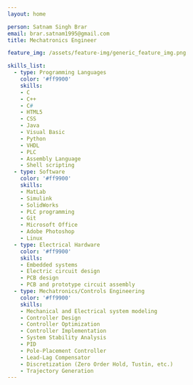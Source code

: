 ```yaml
---
layout: home

person: Satnam Singh Brar
email: brar.satnam1995@gmail.com
title: Mechatronics Engineer

feature_img: /assets/feature-img/generic_feature_img.png 

skills_list:
  - type: Programming Languages
    color: '#ff9900'
    skills: 
    - C
    - C++
    - C#
    - HTML5
    - CSS
    - Java
    - Visual Basic
    - Python
    - VHDL
    - PLC
    - Assembly Language
    - Shell scripting
  - type: Software
    color: '#ff9900'
    skills:
    - MatLab
    - Simulink
    - SolidWorks
    - PLC programming
    - Git
    - Microsoft Office
    - Adobe Photoshop
    - Linux
  - type: Electrical Hardware
    color: '#ff9900'
    skills:
    - Embedded systems
    - Electric circuit design
    - PCB design
    - PCB and prototype circuit assembly
  - type: Mechatronics/Controls Engineering
    color: '#ff9900'
    skills:
    - Mechanical and Electrical system modeling
    - Controller Design
    - Controller Optimization
    - Controller Implementation
    - System Stability Analysis
    - PID
    - Pole-Placement Controller
    - Lead-Lag Compensator
    - Discretization (Zero Order Hold, Tustin, etc.)
    - Trajectory Generation
---
```

